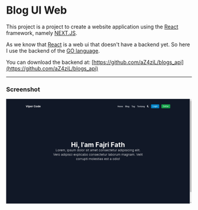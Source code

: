 # Blog UI Web

This project is a project to create a website application using the [React](https://react.dev) framework, namely [NEXT.JS](https://nextjs.org/).

As we know that [React](https://react.dev) is a web ui that doesn't have a backend yet. So here I use the backend of the [GO language](https://go.dev).

You can download the backend at: [https://github.com/aZ4ziL/blogs_api](https://github.com/aZ4ziL/blogs_api)

---

### Screenshot

![Screen Shots](ss.png "Screen Shot")